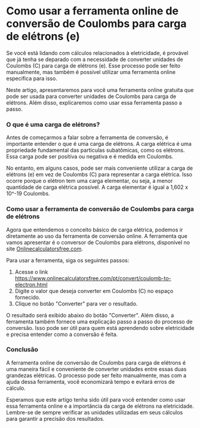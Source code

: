 Como usar a ferramenta online de conversão de Coulombs para carga de elétrons (e)
=================================================================================

Se você está lidando com cálculos relacionados à eletricidade, é provável que já tenha se deparado com a necessidade de converter unidades de Coulombs (C) para carga de elétrons (e). Esse processo pode ser feito manualmente, mas também é possível utilizar uma ferramenta online específica para isso.

Neste artigo, apresentaremos para você uma ferramenta online gratuita que pode ser usada para converter unidades de Coulombs para carga de elétrons. Além disso, explicaremos como usar essa ferramenta passo a passo.

### O que é uma carga de elétrons?

Antes de começarmos a falar sobre a ferramenta de conversão, é importante entender o que é uma carga de elétrons. A carga elétrica é uma propriedade fundamental das partículas subatômicas, como os elétrons. Essa carga pode ser positiva ou negativa e é medida em Coulombs.

No entanto, em alguns casos, pode ser mais conveniente utilizar a carga de elétrons (e) em vez de Coulombs (C) para representar a carga elétrica. Isso ocorre porque o elétron tem uma carga elementar, ou seja, a menor quantidade de carga elétrica possível. A carga elementar é igual a 1,602 x 10^-19 Coulombs.

### Como usar a ferramenta de conversão de Coulombs para carga de elétrons

Agora que entendemos o conceito básico de carga elétrica, podemos ir diretamente ao uso da ferramenta de conversão online. A ferramenta que vamos apresentar é o conversor de Coulombs para elétrons, disponível no site [Onlinecalculatorsfree.com](http://Onlinecalculatorsfree.com).

Para usar a ferramenta, siga os seguintes passos:

1. Acesse o link <https://www.onlinecalculatorsfree.com/pt/convert/coulomb-to-electron.html>
2. Digite o valor que deseja converter em Coulombs (C) no espaço fornecido.
3. Clique no botão "Converter" para ver o resultado.

O resultado será exibido abaixo do botão "Converter". Além disso, a ferramenta também fornece uma explicação passo a passo do processo de conversão. Isso pode ser útil para quem está aprendendo sobre eletricidade e precisa entender como a conversão é feita.

### Conclusão

A ferramenta online de conversão de Coulombs para carga de elétrons é uma maneira fácil e conveniente de converter unidades entre essas duas grandezas elétricas. O processo pode ser feito manualmente, mas com a ajuda dessa ferramenta, você economizará tempo e evitará erros de cálculo.

Esperamos que este artigo tenha sido útil para você entender como usar essa ferramenta online e a importância da carga de elétrons na eletricidade. Lembre-se de sempre verificar as unidades utilizadas em seus cálculos para garantir a precisão dos resultados.